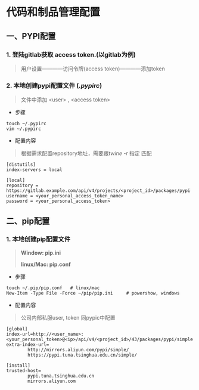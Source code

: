 # 代码和制品管理配置

## 一、PYPI配置
### 1. 登陆gitlab获取 access token.(以gitlab为例)
> 用户设置————访问令牌(access token)————添加token

### 2. 本地创建pypi配置文件 (***.pypirc***)
> 文件中添加 \<user> , \<access token>
* 步骤
```shell
touch ~/.pypirc
vim ~/.pypirc
```
* 配置内容
> 根据需求配置repository地址，需要跟*twine -r* 指定 匹配
```shell
[distutils]
index-servers = local

[local]
repository = https://gitlab.example.com/api/v4/projects/<project_id>/packages/pypi
username = <your_personal_access_token_name>
password = <your_personal_access_token>
```

## 二、pip配置

### 1. 本地创建pip配置文件
> **Window: pip.ini**
> 
> **linux/Mac: pip.conf**

* 步骤
```shell
touch ~/.pip/pip.conf   # linux/mac
New-Item -Type File -Force ~/pip/pip.ini     # powershow, windows
```

* 配置内容
> 公司内部私服user, token 同pypic中配置
```config
[global]
index-url=http://<user_name>:<your_personal_token>@<ip>/api/v4/<project_id>/43/packages/pypi/simple
extra-index-url=
        http://mirrors.aliyun.com/pypi/simple/
        https://pypi.tuna.tsinghua.edu.cn/simple/

[install]
trusted-host= 
        pypi.tuna.tsinghua.edu.cn
        mirrors.aliyun.com
```